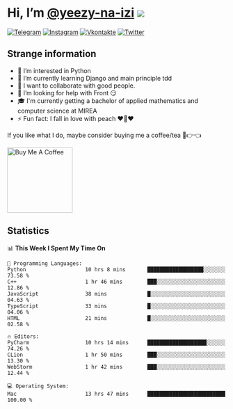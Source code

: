 # Hi, I’m [@yeezy-na-izi](https://github.com/yeezy-na-izi/) ![](https://visitor-badge.glitch.me/badge?page_id=yeezy-na-izi.yeezy-na-izi)

[![Telegram](https://img.shields.io/badge/Telegram-262424?style=for-the-badge&logo=Telegram)](https://t.me/yeezy_na_izi)
[![Instagram](https://img.shields.io/badge/Instagram-262424?style=for-the-badge&logo=Instagram)](https://www.instagram.com/yeezy_na_izi)
[![Vkontakte](https://img.shields.io/badge/VK-262424?style=for-the-badge&logo=Vk&logoColor=0077FF)](https://vk.com/yeezy_na_izi)
[![Twitter](https://img.shields.io/badge/Twitter-262424?style=for-the-badge&logo=Twitter)](https://twitter.com/yeezynaizi)

## Strange information
  
- 👀 I’m interested in Python
- 🌱 I’m currently learning Django and main principle tdd
- 💞️ I want to collaborate with good people.
- 🤔 I’m looking for help with Front 😏
- 🎓 I'm currently getting a bachelor of applied mathematics and computer science at MIREA
- ⚡️ Fun fact: I fall in love with peach ❤️🍑❤️

If you like what I do, maybe consider buying me a coffee/tea 🥺👉👈

<a href="https://www.buymeacoffee.com/yeezynaizi" target="_blank"><img src="https://cdn.buymeacoffee.com/buttons/v2/default-red.png" alt="Buy Me A Coffee" width="150" ></a>

## Statistics

<!--START_SECTION:waka-->
📊 **This Week I Spent My Time On** 

```text
💬 Programming Languages: 
Python                   10 hrs 8 mins       ██████████████████░░░░░░░   73.58 % 
C++                      1 hr 46 mins        ███░░░░░░░░░░░░░░░░░░░░░░   12.86 % 
JavaScript               38 mins             █░░░░░░░░░░░░░░░░░░░░░░░░   04.63 % 
TypeScript               33 mins             █░░░░░░░░░░░░░░░░░░░░░░░░   04.06 % 
HTML                     21 mins             █░░░░░░░░░░░░░░░░░░░░░░░░   02.58 % 

🔥 Editors: 
PyCharm                  10 hrs 14 mins      ███████████████████░░░░░░   74.26 % 
CLion                    1 hr 50 mins        ███░░░░░░░░░░░░░░░░░░░░░░   13.30 % 
WebStorm                 1 hr 42 mins        ███░░░░░░░░░░░░░░░░░░░░░░   12.44 % 

💻 Operating System: 
Mac                      13 hrs 47 mins      █████████████████████████   100.00 % 
```


<!--END_SECTION:waka-->
